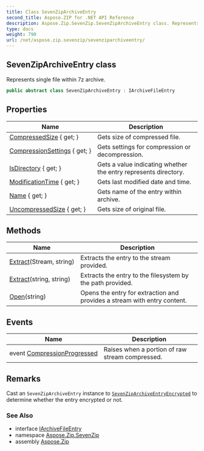 ```yaml
---
title: Class SevenZipArchiveEntry
second_title: Aspose.ZIP for .NET API Reference
description: Aspose.Zip.SevenZip.SevenZipArchiveEntry class. Represents single file within 7z archive
type: docs
weight: 790
url: /net/aspose.zip.sevenzip/sevenziparchiveentry/
---
```

## SevenZipArchiveEntry class

Represents single file within 7z archive.

```csharp
public abstract class SevenZipArchiveEntry : IArchiveFileEntry
```

## Properties

| Name | Description |
| --- | --- |
| [CompressedSize](../../aspose.zip.sevenzip/sevenziparchiveentry/compressedsize/) { get; } | Gets size of compressed file. |
| [CompressionSettings](../../aspose.zip.sevenzip/sevenziparchiveentry/compressionsettings/) { get; } | Gets settings for compression or decompression. |
| [IsDirectory](../../aspose.zip.sevenzip/sevenziparchiveentry/isdirectory/) { get; } | Gets a value indicating whether the entry represents directory. |
| [ModificationTime](../../aspose.zip.sevenzip/sevenziparchiveentry/modificationtime/) { get; } | Gets last modified date and time. |
| [Name](../../aspose.zip.sevenzip/sevenziparchiveentry/name/) { get; } | Gets name of the entry within archive. |
| [UncompressedSize](../../aspose.zip.sevenzip/sevenziparchiveentry/uncompressedsize/) { get; } | Gets size of original file. |

## Methods

| Name | Description |
| --- | --- |
| [Extract](../../aspose.zip.sevenzip/sevenziparchiveentry/extract/#extract_1)(Stream, string) | Extracts the entry to the stream provided. |
| [Extract](../../aspose.zip.sevenzip/sevenziparchiveentry/extract/#extract)(string, string) | Extracts the entry to the filesystem by the path provided. |
| [Open](../../aspose.zip.sevenzip/sevenziparchiveentry/open/)(string) | Opens the entry for extraction and provides a stream with entry content. |

## Events

| Name | Description |
| --- | --- |
| event [CompressionProgressed](../../aspose.zip.sevenzip/sevenziparchiveentry/compressionprogressed/) | Raises when a portion of raw stream compressed. |

## Remarks

Cast an `SevenZipArchiveEntry` instance to [`SevenZipArchiveEntryEncrypted`](../sevenziparchiveentryencrypted/) to determine whether the entry encrypted or not.

### See Also

* interface [IArchiveFileEntry](../../aspose.zip/iarchivefileentry/)
* namespace [Aspose.Zip.SevenZip](../../aspose.zip.sevenzip/)
* assembly [Aspose.Zip](../../)


